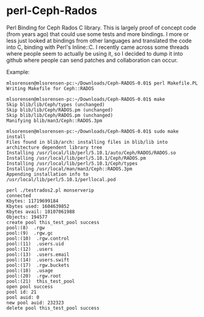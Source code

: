 perl-Ceph-Rados
===============

Perl Binding for Ceph Rados C library. This is largely proof of concept code (from years ago) that could use some tests and more bindings. I more or less just looked at bindings from other languages and translated the code into C, binding with Perl's Inline::C. I recently came across some threads where people seem to actually be using it, so I decided to dump it into github where people can send patches and collaboration can occur.

Example:

```
mlsorensen@mlsorensen-pc:~/Downloads/Ceph-RADOS-0.01$ perl Makefile.PL
Writing Makefile for Ceph::RADOS

mlsorensen@mlsorensen-pc:~/Downloads/Ceph-RADOS-0.01$ make
Skip blib/lib/Ceph/types (unchanged)
Skip blib/lib/Ceph/RADOS.pm (unchanged)
Skip blib/lib/Ceph/RADOS.pm (unchanged)
Manifying blib/man3/Ceph::RADOS.3pm

mlsorensen@mlsorensen-pc:~/Downloads/Ceph-RADOS-0.01$ sudo make install
Files found in blib/arch: installing files in blib/lib into
architecture dependent library tree
Installing /usr/local/lib/perl/5.10.1/auto/Ceph/RADOS/RADOS.so
Installing /usr/local/lib/perl/5.10.1/Ceph/RADOS.pm
Installing /usr/local/lib/perl/5.10.1/Ceph/types
Installing /usr/local/man/man3/Ceph::RADOS.3pm
Appending installation info to /usr/local/lib/perl/5.10.1/perllocal.pod

perl ./testrados2.pl monserverip
connected
Kbytes: 11719699184
Kbytes used: 1604639852
Kbytes avail: 10107061988
Objects: 194577
create pool this_test_pool success
pool:(8)  .rgw
pool:(9)  .rgw.gc
pool:(10)  .rgw.control
pool:(11)  .users.uid
pool:(12)  .users
pool:(13)  .users.email
pool:(14)  .users.swift
pool:(17)  .rgw.buckets
pool:(18)  .usage
pool:(20)  .rgw.root
pool:(21)  this_test_pool
open pool success
pool id: 21
pool auid: 0
new pool auid: 232323
delete pool this_test_pool success
```
